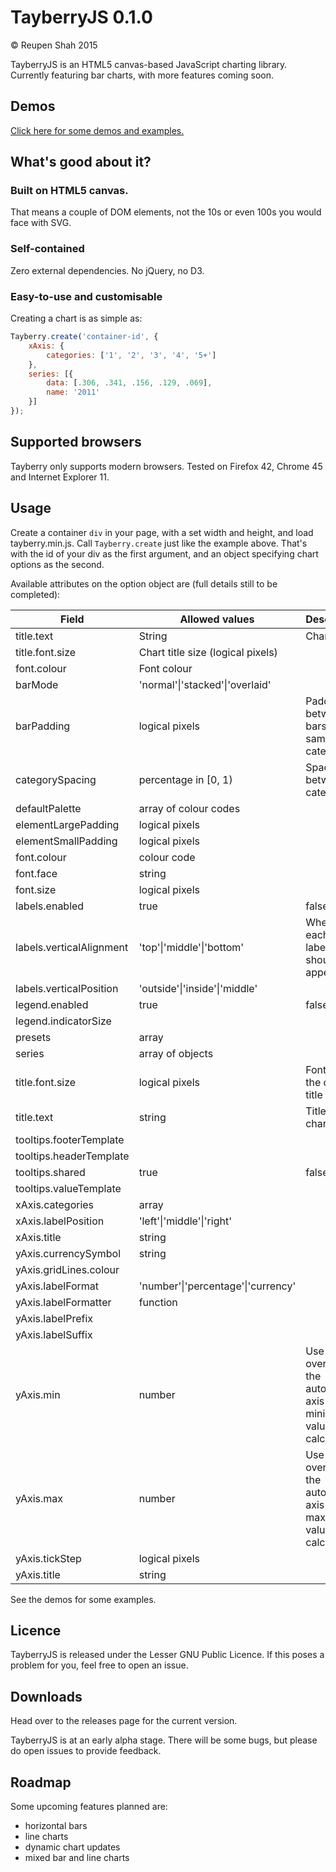 # TayberryJS 0.1.0

&copy; Reupen Shah 2015

TayberryJS is an HTML5 canvas-based JavaScript charting library. Currently featuring bar charts, with more features coming soon.

## Demos
[Click here for some demos and examples.](https://reupen.github.io/tayberry)

## What's good about it?

### Built on HTML5 canvas. 

That means a couple of DOM elements, not the 10s or even 100s you would face with SVG.

### Self-contained

Zero external dependencies. No jQuery, no D3.

### Easy-to-use and customisable

Creating a chart is as simple as:

```javascript
Tayberry.create('container-id', {
    xAxis: {
        categories: ['1', '2', '3', '4', '5+']
    },
    series: [{
        data: [.306, .341, .156, .129, .069],
        name: '2011'
    }]
});
```

## Supported browsers

Tayberry only supports modern browsers. Tested on Firefox 42, Chrome 45 and Internet Explorer 11.

## Usage

Create a container `div` in your page, with a set width and height, and load tayberry.min.js. Call `Tayberry.create`
just like the example above. That's with the id of your div as the first argument, and an object specifying chart options as the second.

Available attributes on the option object are (full details still to be completed):

| Field           | Allowed values | Description |
| ---------------------- | ------------- |------------- |
| title.text             | String | Chart title  |
| title.font.size        | Chart title size (logical pixels)                           |
| font.colour           | Font colour                           |
| barMode                       | 'normal'\|'stacked'\|'overlaid'                |
| barPadding                    | logical pixels          | Padding between bars in the same category |
| categorySpacing               | percentage in [0, 1)                | Spacing between categories |
| defaultPalette                | array of colour codes |
| elementLargePadding           | logical pixels |
| elementSmallPadding           | logical pixels |
| font.colour                   | colour code   |
| font.face                     | string |
| font.size                     | logical pixels |
| labels.enabled                | true|false      | Show data labels in the plot area
| labels.verticalAlignment      | 'top'\|'middle'\|'bottom'                | Where in each bar labels should appear
| labels.verticalPosition       | 'outside'\|'inside'\|'middle' | 
| legend.enabled                | true|false      |
| legend.indicatorSize          |                 | 
| presets                       | array           |
| series                        | array of objects |
| title.font.size               | logical pixels  | Font size of the chart title
| title.text                    | string          | Title for the chart
| tooltips.footerTemplate       |                 |
| tooltips.headerTemplate       |                 |
| tooltips.shared               | true|false      |
| tooltips.valueTemplate        |                 |
| xAxis.categories              | array           |
| xAxis.labelPosition           | 'left'\|'middle'\|'right' |
| xAxis.title                   | string          |
| yAxis.currencySymbol          | string          |
| yAxis.gridLines.colour        |                 |
| yAxis.labelFormat             | 'number'\|'percentage'\|'currency'                |
| yAxis.labelFormatter          | function          |
| yAxis.labelPrefix             |                |
| yAxis.labelSuffix             |                 |
| yAxis.min                     | number          | Use this to override the automatic axis minimum value calculation
| yAxis.max                     | number          | Use this to override the automatic axis maximum value calculation
| yAxis.tickStep                | logical pixels  | 
| yAxis.title                   | string          |

See the demos for some examples.

## Licence

TayberryJS is released under the Lesser GNU Public Licence. If this poses a problem for you, feel free to open an issue.

## Downloads

Head over to the releases page for the current version.

TayberryJS is at an early alpha stage. There will be some bugs, but please do open issues to provide feedback.

## Roadmap

Some upcoming features planned are:
* horizontal bars
* line charts
* dynamic chart updates
* mixed bar and line charts
